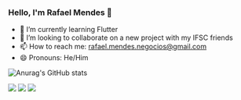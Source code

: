 ### Hello, I'm Rafael Mendes 👋

- 🌱 I’m currently learning Flutter
- 👯 I’m looking to collaborate on a new project with my IFSC friends
- 📫 How to reach me: rafael.mendes.negocios@gmail.com
- 😄 Pronouns: He/Him

![Anurag's GitHub stats](https://github-readme-stats.vercel.app/api?username=rafaelmendesdeveloper&show_icons=true&theme=dark)

<div> 
  <a href="https://instagram.com/rafaelmendespinto" target="_blank"><img src="https://img.shields.io/badge/-Instagram-%23E4405F?style=for-the-badge&logo=instagram&logoColor=white" target="_blank"></a>
  <a href = "mailto:rafael.mendes.negocios@gmail.com"><img src="https://img.shields.io/badge/-Gmail-%23333?style=for-the-badge&logo=gmail&logoColor=white" target="_blank"></a>
  <a href="https://www.linkedin.com/in/rafaella-ballerini-45875016a" target="_blank"><img src="https://img.shields.io/badge/-LinkedIn-%230077B5?style=for-the-badge&logo=linkedin&logoColor=white" target="_blank"></a> 
  
</div>
